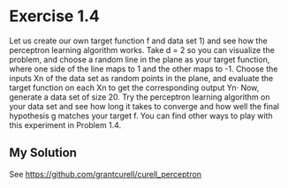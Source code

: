 # Exercise 1.4

Let us  create our own target function f  and  data set 1) and see how the perceptron learning algorithm works. Take d =  2 so you  can  visualize the problem,  and  choose a  random line  in the plane  as your target function, where one side of the line maps to 1 and the other maps to -1. Choose the  inputs Xn of the  data set as random points  in  the plane, and evaluate the target function on each Xn to get the corresponding output Yn· Now, generate a data set of size 20. Try the perceptron learning algorithm on your data set  and see how long it takes to converge and how well the final hypothesis g matches your target f. You can  find other ways to play with this experiment in  Problem 1.4. 

## My Solution

See https://github.com/grantcurell/curell_perceptron

